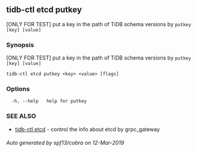 ## tidb-ctl etcd putkey

[ONLY FOR TEST] put a key in the path of TiDB schema versions by `putkey [key] [value]`

### Synopsis


[ONLY FOR TEST] put a key in the path of TiDB schema versions by `putkey [key] [value]`

```
tidb-ctl etcd putkey <key> <value> [flags]
```

### Options

```
  -h, --help   help for putkey
```

### SEE ALSO
* [tidb-ctl etcd](tidb-ctl_etcd.md)	 - control the info about etcd by grpc_gateway

###### Auto generated by spf13/cobra on 12-Mar-2019
